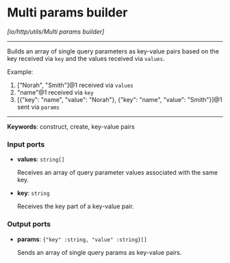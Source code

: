 # Multi params builder

_[io/http/utils/Multi params builder]_

---

Builds an array of single query parameters as key-value pairs based on the key received via `key` and the values received via `values`.  
  
Example:  
1. ["Norah", "Smith"]@1 received via `values`  
2. "name"@1 received via `key`  
3. [{"key": "name", "value": "Norah"}, {"key": "name", "value": "Smith"}]@1 sent via `params`  

---

__Keywords__: construct, create, key-value pairs

### Input ports

* __values__: ` string[] `

    Receives an array of query parameter values associated with the same key.  


* __key__: ` string `

    Receives the key part of a key-value pair.  

### Output ports

* __params__: ` {"key" :string, "value" :string}[] `

    Sends an array of single query params as key-value pairs.  

